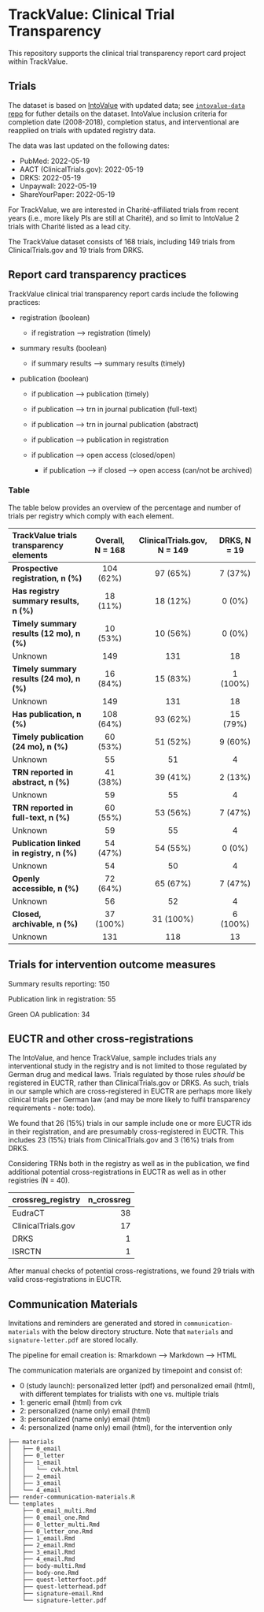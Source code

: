
<!-- README.md is generated from README.Rmd. Please edit that file -->

# TrackValue: Clinical Trial Transparency

This repository supports the clinical trial transparency report card
project within TrackValue.

## Trials

The dataset is based on
[IntoValue](https://doi.org/10.5281/zenodo.5141343) with updated data;
see [`intovalue-data` repo](https://github.com/maia-sh/intovalue-data)
for futher details on the dataset. IntoValue inclusion criteria for
completion date (2008-2018), completion status, and interventional are
reapplied on trials with updated registry data.

The data was last updated on the following dates:

-   PubMed: 2022-05-19
-   AACT (ClinicalTrials.gov): 2022-05-19
-   DRKS: 2022-05-19
-   Unpaywall: 2022-05-19
-   ShareYourPaper: 2022-05-19

For TrackValue, we are interested in Charité-affiliated trials from
recent years (i.e., more likely PIs are still at Charité), and so limit
to IntoValue 2 trials with Charité listed as a lead city.

The TrackValue dataset consists of 168 trials, including 149 trials from
ClinicalTrials.gov and 19 trials from DRKS.

## Report card transparency practices

TrackValue clinical trial transparency report cards include the
following practices:

-   registration (boolean)

    -   if registration –\> registration (timely)

-   summary results (boolean)

    -   if summary results –\> summary results (timely)

-   publication (boolean)

    -   if publication –\> publication (timely)

    -   if publication –\> trn in journal publication (full-text)

    -   if publication –\> trn in journal publication (abstract)

    -   if publication –\> publication in registration

    -   if publication –\> open access (closed/open)

        -   if publication –\> if closed –\> open access (can/not be
            archived)

### Table

The table below provides an overview of the percentage and number of
trials per registry which comply with each element.

| **TrackValue trials transparency elements** | **Overall**, N = 168 | **ClinicalTrials.gov**, N = 149 | **DRKS**, N = 19 |
|:--------------------------------------------|:--------------------:|:-------------------------------:|:----------------:|
| **Prospective registration, n (%)**         |      104 (62%)       |            97 (65%)             |     7 (37%)      |
| **Has registry summary results, n (%)**     |       18 (11%)       |            18 (12%)             |      0 (0%)      |
| **Timely summary results (12 mo), n (%)**   |       10 (53%)       |            10 (56%)             |      0 (0%)      |
| Unknown                                     |         149          |               131               |        18        |
| **Timely summary results (24 mo), n (%)**   |       16 (84%)       |            15 (83%)             |     1 (100%)     |
| Unknown                                     |         149          |               131               |        18        |
| **Has publication, n (%)**                  |      108 (64%)       |            93 (62%)             |     15 (79%)     |
| **Timely publication (24 mo), n (%)**       |       60 (53%)       |            51 (52%)             |     9 (60%)      |
| Unknown                                     |          55          |               51                |        4         |
| **TRN reported in abstract, n (%)**         |       41 (38%)       |            39 (41%)             |     2 (13%)      |
| Unknown                                     |          59          |               55                |        4         |
| **TRN reported in full-text, n (%)**        |       60 (55%)       |            53 (56%)             |     7 (47%)      |
| Unknown                                     |          59          |               55                |        4         |
| **Publication linked in registry, n (%)**   |       54 (47%)       |            54 (55%)             |      0 (0%)      |
| Unknown                                     |          54          |               50                |        4         |
| **Openly accessible, n (%)**                |       72 (64%)       |            65 (67%)             |     7 (47%)      |
| Unknown                                     |          56          |               52                |        4         |
| **Closed, archivable, n (%)**               |      37 (100%)       |            31 (100%)            |     6 (100%)     |
| Unknown                                     |         131          |               118               |        13        |

## Trials for intervention outcome measures

Summary results reporting: 150

Publication link in registration: 55

Green OA publication: 34

## EUCTR and other cross-registrations

The IntoValue, and hence TrackValue, sample includes trials any
interventional study in the registry and is not limited to those
regulated by German drug and medical laws. Trials regulated by those
rules *should* be registered in EUCTR, rather than ClinicalTrials.gov or
DRKS. As such, trials in our sample which are cross-registered in EUCTR
are perhaps more likely clinical trials per German law (and may be more
likely to fulfil transparency requirements - note: todo).

We found that 26 (15%) trials in our sample include one or more EUCTR
ids in their registration, and are presumably cross-registered in EUCTR.
This includes 23 (15%) trials from ClinicalTrials.gov and 3 (16%) trials
from DRKS.

Considering TRNs both in the registry as well as in the publication, we
find additional potential cross-registrations in EUCTR as well as in
other registries (N = 40).

| crossreg_registry  | n_crossreg |
|:-------------------|-----------:|
| EudraCT            |         38 |
| ClinicalTrials.gov |         17 |
| DRKS               |          1 |
| ISRCTN             |          1 |

After manual checks of potential cross-registrations, we found 29 trials
with valid cross-registrations in EUCTR.

## Communication Materials

Invitations and reminders are generated and stored in
`communication-materials` with the below directory structure. Note that
`materials` and `signature-letter.pdf` are stored locally.

The pipeline for email creation is: Rmarkdown –\> Markdown –\> HTML

The communication materials are organized by timepoint and consist of:

-   0 (study launch): personalized letter (pdf) and personalized email
    (html), with different templates for trialists with one vs. multiple
    trials
-   1: generic email (html) from cvk
-   2: personalized (name only) email (html)
-   3: personalized (name only) email (html)
-   4: personalized (name only) email (html), for the intervention only

<!-- -->

    ├── materials
    │   ├── 0_email
    │   ├── 0_letter
    │   ├── 1_email
    │   │   └── cvk.html
    │   ├── 2_email
    │   ├── 3_email
    │   └── 4_email
    ├── render-communication-materials.R
    └── templates
        ├── 0_email_multi.Rmd
        ├── 0_email_one.Rmd
        ├── 0_letter_multi.Rmd
        ├── 0_letter_one.Rmd
        ├── 1_email.Rmd
        ├── 2_email.Rmd
        ├── 3_email.Rmd
        ├── 4_email.Rmd
        ├── body-multi.Rmd
        ├── body-one.Rmd
        ├── quest-letterfoot.pdf
        ├── quest-letterhead.pdf
        ├── signature-email.Rmd
        └── signature-letter.pdf
